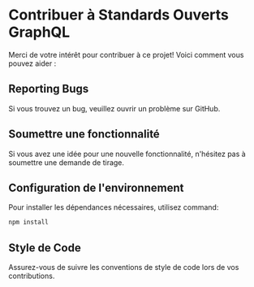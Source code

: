 # Contribuer à Standards Ouverts GraphQL

Merci de votre intérêt pour contribuer à ce projet! Voici comment vous pouvez aider :

## Reporting Bugs
Si vous trouvez un bug, veuillez ouvrir un problème sur GitHub.

## Soumettre une fonctionnalité
Si vous avez une idée pour une nouvelle fonctionnalité, n'hésitez pas à soumettre une demande de tirage.

## Configuration de l'environnement
Pour installer les dépendances nécessaires, utilisez command:
```bash
npm install
```

## Style de Code
Assurez-vous de suivre les conventions de style de code lors de vos contributions.